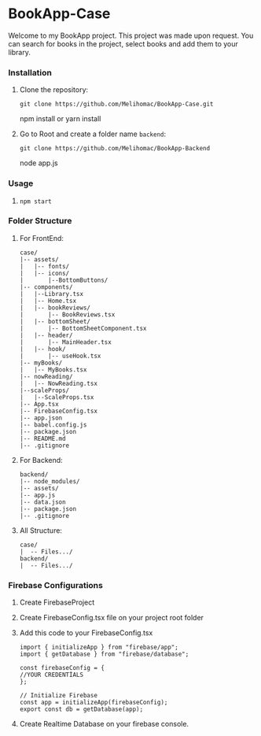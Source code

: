 # BookApp-Case

Welcome to my BookApp project. This project was made upon request. You can search for books in the project, select books and add them to your library.

### Installation

1. Clone the repository:

   `git clone https://github.com/Melihomac/BookApp-Case.git   `

   npm install
   or
   yarn install

2. Go to Root and create a folder name `backend`:

   `git clone https://github.com/Melihomac/BookApp-Backend   `

   node app.js

### Usage

1.  `npm start`

### Folder Structure

1. For FrontEnd:

   ```
   case/
   |-- assets/
   |   |-- fonts/
   |   |-- icons/
   |       |--BottomButtons/
   |-- components/
   |   |--Library.tsx
   |   |-- Home.tsx
   |   |-- bookReviews/
   |       |-- BookReviews.tsx
   |   |-- bottomSheet/
   |       |-- BottomSheetComponent.tsx
   |   |-- header/
   |       |-- MainHeader.tsx
   |   |-- hook/
   |       |-- useHook.tsx
   |-- myBooks/
   |   |-- MyBooks.tsx
   |-- nowReading/
   |   |-- NowReading.tsx
   |--scaleProps/
   |   |--ScaleProps.tsx
   |-- App.tsx
   |-- FirebaseConfig.tsx
   |-- app.json
   |-- babel.config.js
   |-- package.json
   |-- README.md
   |-- .gitignore
   ```

2. For Backend:

   ```
   backend/
   |-- node_modules/
   |-- assets/
   |-- app.js
   |-- data.json
   |-- package.json
   |-- .gitignore
   ```

3. All Structure:

   ```
   case/
   |  -- Files.../
   backend/
   |  -- Files.../
   ```

### Firebase Configurations

1. Create FirebaseProject
2. Create FirebaseConfig.tsx file on your project root folder

3. Add this code to your FirebaseConfig.tsx
   ``` JS
   import { initializeApp } from "firebase/app";
   import { getDatabase } from "firebase/database";

   const firebaseConfig = {
   //YOUR CREDENTİALS
   };

   // Initialize Firebase
   const app = initializeApp(firebaseConfig);
   export const db = getDatabase(app);
   ```
4. Create Realtime Database on your firebase console.
